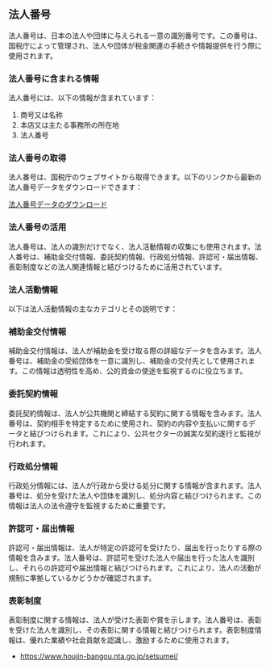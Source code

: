 ## 法人番号

法人番号は、日本の法人や団体に与えられる一意の識別番号です。この番号は、国税庁によって管理され、法人や団体が税金関連の手続きや情報提供を行う際に使用されます。

### 法人番号に含まれる情報

法人番号には、以下の情報が含まれています：

1. 商号又は名称
1. 本店又は主たる事務所の所在地
1. 法人番号

### 法人番号の取得

法人番号は、国税庁のウェブサイトから取得できます。以下のリンクから最新の法人番号データをダウンロードできます：

[法人番号データのダウンロード](https://www.houjin-bangou.nta.go.jp/download/zenken/#csv-unicode)

### 法人番号の活用

法人番号は、法人の識別だけでなく、法人活動情報の収集にも使用されます。法人番号は、補助金交付情報、委託契約情報、行政処分情報、許認可・届出情報、表彰制度などの法人関連情報と結びつけるために活用されています。


### 法人活動情報

以下は法人活動情報の主なカテゴリとその説明です：

### 補助金交付情報

補助金交付情報は、法人が補助金を受け取る際の詳細なデータを含みます。法人番号は、補助金の受給団体を一意に識別し、補助金の交付先として使用されます。この情報は透明性を高め、公的資金の使途を監視するのに役立ちます。

### 委託契約情報

委託契約情報は、法人が公共機関と締結する契約に関する情報を含みます。法人番号は、契約相手を特定するために使用され、契約の内容や支払いに関するデータと結びつけられます。これにより、公共セクターの誠実な契約遂行と監視が行われます。

### 行政処分情報

行政処分情報には、法人が行政から受ける処分に関する情報が含まれます。法人番号は、処分を受けた法人や団体を識別し、処分内容と結びつけられます。この情報は法人の法令遵守を監視するために重要です。

### 許認可・届出情報

許認可・届出情報は、法人が特定の許認可を受けたり、届出を行ったりする際の情報を含みます。法人番号は、許認可を受けた法人や届出を行った法人を識別し、それらの許認可や届出情報と結びつけられます。これにより、法人の活動が規制に準拠しているかどうかが確認されます。

### 表彰制度

表彰制度に関する情報は、法人が受けた表彰や賞を示します。法人番号は、表彰を受けた法人を識別し、その表彰に関する情報と結びつけられます。表彰制度情報は、優れた業績や社会貢献を認識し、激励するために使用されます。

- https://www.houjin-bangou.nta.go.jp/setsumei/